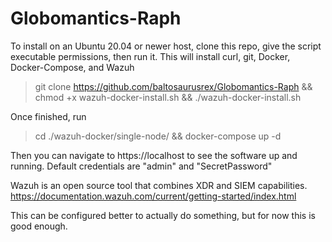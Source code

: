 # Globomantics-Raph

To install on an Ubuntu 20.04 or newer host, clone this repo, give the script executable permissions, then run it.
This will install curl, git, Docker, Docker-Compose, and Wazuh

> git clone https://github.com/baltosaurusrex/Globomantics-Raph && chmod +x wazuh-docker-install.sh && ./wazuh-docker-install.sh

Once finished, run

> cd ./wazuh-docker/single-node/ && docker-compose up -d

Then you can navigate to https://localhost to see the software up and running. Default credentials are "admin" and "SecretPassword"

Wazuh is an open source tool that combines XDR and SIEM capabilities.
https://documentation.wazuh.com/current/getting-started/index.html

This can be configured better to actually do something, but for now this is good enough.
